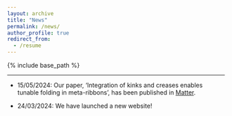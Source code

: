 ```yaml
---
layout: archive
title: "News"
permalink: /news/
author_profile: true
redirect_from:
  - /resume
---
```


{% include base_path %}

---

* 15/05/2024: Our paper, ‘Integration of kinks and creases enables tunable folding in meta-ribbons’, has been published in [Matter](https://www.sciencedirect.com/science/article/pii/S2590238524002042).

* 24/03/2024: We have launched a new website!
